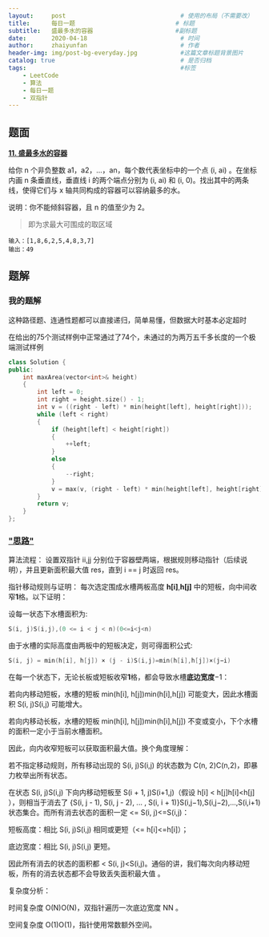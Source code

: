 ```yaml
---
layout:     post                                # 使用的布局（不需要改）
title:      每日一题                            # 标题 
subtitle:   盛最多水的容器                       #副标题
date:       2020-04-18                          # 时间
author:     zhaiyunfan                          # 作者
header-img: img/post-bg-everyday.jpg            #这篇文章标题背景图片
catalog: true                                   # 是否归档
tags:                                           #标签
    - LeetCode
    - 算法
    - 每日一题
    - 双指针
---
```


## 题面

[**11. 盛最多水的容器**](https://leetcode-cn.com/problems/container-with-most-water/)

给你 n 个非负整数 a1，a2，...，an，每个数代表坐标中的一个点 (i, ai) 。在坐标内画 n 条垂直线，垂直线 i 的两个端点分别为 (i, ai) 和 (i, 0)。找出其中的两条线，使得它们与 x 轴共同构成的容器可以容纳最多的水。

说明：你不能倾斜容器，且 n 的值至少为 2。

>即为求最大可围成的取区域

```
输入：[1,8,6,2,5,4,8,3,7]
输出：49
```

## 题解

### 我的题解

这种路径题、连通性题都可以直接递归，简单易懂，但数据大时基本必定超时

在给出的75个测试样例中正常通过了74个，未通过的为两万五千多长度的一个极端测试样例

```cpp
class Solution {
public:
    int maxArea(vector<int>& height)
    {
        int left = 0;
        int right = height.size() - 1;
        int v = ((right - left) * min(height[left], height[right]));
        while (left < right)
        {
            if (height[left] < height[right])
            {
                ++left;
            }
            else
            {
                --right;
            }
            v = max(v, (right - left) * min(height[left], height[right]));
        }
        return v;
    }
};
```

### ["思路"](https://leetcode-cn.com/problems/container-with-most-water/solution/container-with-most-water-shuang-zhi-zhen-fa-yi-do/)

算法流程： 设置双指针 ii,jj 分别位于容器壁两端，根据规则移动指针（后续说明），并且更新面积最大值 res，直到 i == j 时返回 res。

指针移动规则与证明： 每次选定围成水槽两板高度 **h[i]**,**h[j]** 中的短板，向中间收窄**1**格。以下证明：

设每一状态下水槽面积为:

```cpp
S(i, j)S(i,j),(0 <= i < j < n)(0<=i<j<n)
```

由于水槽的实际高度由两板中的短板决定，则可得面积公式:

```cpp
S(i, j) = min(h[i], h[j]) × (j - i)S(i,j)=min(h[i],h[j])×(j−i)
```

在每一个状态下，无论长板或短板收窄**1**格，都会导致水槽**底边宽度**−1：

若向内移动短板，水槽的短板 min(h[i], h[j])min(h[i],h[j]) 可能变大，因此水槽面积 S(i, j)S(i,j) 可能增大。

若向内移动长板，水槽的短板 min(h[i], h[j])min(h[i],h[j]) 不变或变小，下个水槽的面积一定小于当前水槽面积。

因此，向内收窄短板可以获取面积最大值。换个角度理解：

若不指定移动规则，所有移动出现的 S(i, j)S(i,j) 的状态数为 C(n, 2)C(n,2)，即暴力枚举出所有状态。

在状态 S(i, j)S(i,j) 下向内移动短板至 S(i + 1, j)S(i+1,j)（假设 h[i] < h[j]h[i]<h[j] ），则相当于消去了 {S(i, j - 1), S(i, j - 2), ... , S(i, i + 1)}S(i,j−1),S(i,j−2),...,S(i,i+1) 状态集合。而所有消去状态的面积一定 <= S(i, j)<=S(i,j)：

短板高度：相比 S(i, j)S(i,j) 相同或更短（<= h[i]<=h[i]）；

底边宽度：相比 S(i, j)S(i,j) 更短。

因此所有消去的状态的面积都 < S(i, j)<S(i,j)。通俗的讲，我们每次向内移动短板，所有的消去状态都不会导致丢失面积最大值 。

复杂度分析：

时间复杂度 O(N)O(N)，双指针遍历一次底边宽度 NN 。

空间复杂度 O(1)O(1)，指针使用常数额外空间。
